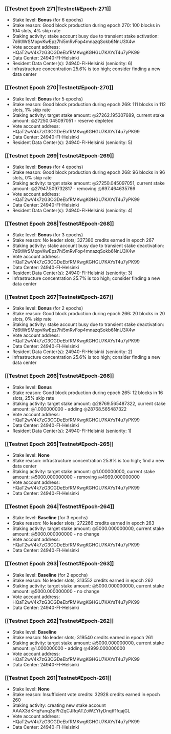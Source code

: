 ### [[Testnet Epoch 271|Testnet#Epoch-271]]
* Stake level: **Bonus** (for 6 epochs)
* Stake reason: Good block production during epoch 270: 100 blocks in 104 slots, 4% skip rate
* Staking activity: stake account busy due to transient stake activation: 7d6tWrSMopvKwEpz7hi5mRvFop4mnazqSokb6NnU3X4w
* Vote account address: HQaT2wV4k7zG3CGDeEbfRMKwgKGHGU7KAYsT4u7yPK99
* Data Center: 24940-FI-Helsinki
* Resident Data Center(s): 24940-FI-Helsinki (seniority: 6)
* infrastructure concentration 25.6% is too high; consider finding a new data center
### [[Testnet Epoch 270|Testnet#Epoch-270]]
* Stake level: **Bonus** (for 5 epochs)
* Stake reason: Good block production during epoch 269: 111 blocks in 112 slots, 1% skip rate
* Staking activity: target stake amount: ◎27262.195307689, current stake amount: ◎27250.045097051 - reserve depleted
* Vote account address: HQaT2wV4k7zG3CGDeEbfRMKwgKGHGU7KAYsT4u7yPK99
* Data Center: 24940-FI-Helsinki
* Resident Data Center(s): 24940-FI-Helsinki (seniority: 5)
### [[Testnet Epoch 269|Testnet#Epoch-269]]
* Stake level: **Bonus** (for 4 epochs)
* Stake reason: Good block production during epoch 268: 96 blocks in 96 slots, 0% skip rate
* Staking activity: target stake amount: ◎27250.045097051, current stake amount: ◎27947.509732817 - removing ◎697.464635766
* Vote account address: HQaT2wV4k7zG3CGDeEbfRMKwgKGHGU7KAYsT4u7yPK99
* Data Center: 24940-FI-Helsinki
* Resident Data Center(s): 24940-FI-Helsinki (seniority: 4)
### [[Testnet Epoch 268|Testnet#Epoch-268]]
* Stake level: **Bonus** (for 3 epochs)
* Stake reason: No leader slots; 327380 credits earned in epoch 267
* Staking activity: stake account busy due to transient stake deactivation: 7d6tWrSMopvKwEpz7hi5mRvFop4mnazqSokb6NnU3X4w
* Vote account address: HQaT2wV4k7zG3CGDeEbfRMKwgKGHGU7KAYsT4u7yPK99
* Data Center: 24940-FI-Helsinki
* Resident Data Center(s): 24940-FI-Helsinki (seniority: 3)
* infrastructure concentration 25.7% is too high; consider finding a new data center
### [[Testnet Epoch 267|Testnet#Epoch-267]]
* Stake level: **Bonus** (for 2 epochs)
* Stake reason: Good block production during epoch 266: 20 blocks in 20 slots, 0% skip rate
* Staking activity: stake account busy due to transient stake deactivation: 7d6tWrSMopvKwEpz7hi5mRvFop4mnazqSokb6NnU3X4w
* Vote account address: HQaT2wV4k7zG3CGDeEbfRMKwgKGHGU7KAYsT4u7yPK99
* Data Center: 24940-FI-Helsinki
* Resident Data Center(s): 24940-FI-Helsinki (seniority: 2)
* infrastructure concentration 25.6% is too high; consider finding a new data center
### [[Testnet Epoch 266|Testnet#Epoch-266]]
* Stake level: **Bonus**
* Stake reason: Good block production during epoch 265: 12 blocks in 16 slots, 25% skip rate
* Staking activity: target stake amount: ◎28769.565487322, current stake amount: ◎1.000000000 - adding ◎28768.565487322
* Vote account address: HQaT2wV4k7zG3CGDeEbfRMKwgKGHGU7KAYsT4u7yPK99
* Data Center: 24940-FI-Helsinki
* Resident Data Center(s): 24940-FI-Helsinki (seniority: 1)
### [[Testnet Epoch 265|Testnet#Epoch-265]]
* Stake level: **None**
* Stake reason: infrastructure concentration 25.8% is too high; find a new data center
* Staking activity: target stake amount: ◎1.000000000, current stake amount: ◎5000.000000000 - removing ◎4999.000000000
* Vote account address: HQaT2wV4k7zG3CGDeEbfRMKwgKGHGU7KAYsT4u7yPK99
* Data Center: 24940-FI-Helsinki
### [[Testnet Epoch 264|Testnet#Epoch-264]]
* Stake level: **Baseline** (for 3 epochs)
* Stake reason: No leader slots; 272266 credits earned in epoch 263
* Staking activity: target stake amount: ◎5000.000000000, current stake amount: ◎5000.000000000 - no change
* Vote account address: HQaT2wV4k7zG3CGDeEbfRMKwgKGHGU7KAYsT4u7yPK99
* Data Center: 24940-FI-Helsinki
### [[Testnet Epoch 263|Testnet#Epoch-263]]
* Stake level: **Baseline** (for 2 epochs)
* Stake reason: No leader slots; 313552 credits earned in epoch 262
* Staking activity: target stake amount: ◎5000.000000000, current stake amount: ◎5000.000000000 - no change
* Vote account address: HQaT2wV4k7zG3CGDeEbfRMKwgKGHGU7KAYsT4u7yPK99
* Data Center: 24940-FI-Helsinki
### [[Testnet Epoch 262|Testnet#Epoch-262]]
* Stake level: **Baseline**
* Stake reason: No leader slots; 319540 credits earned in epoch 261
* Staking activity: target stake amount: ◎5000.000000000, current stake amount: ◎1.000000000 - adding ◎4999.000000000
* Vote account address: HQaT2wV4k7zG3CGDeEbfRMKwgKGHGU7KAYsT4u7yPK99
* Data Center: 24940-FI-Helsinki
### [[Testnet Epoch 261|Testnet#Epoch-261]]
* Stake level: **None**
* Stake reason: Insufficient vote credits: 32928 credits earned in epoch 260
* Staking activity: creating new stake account AAAX3dKHqFanq3pPh2qCJRqATZoWZYtyDnqtf1fqajGL
* Vote account address: HQaT2wV4k7zG3CGDeEbfRMKwgKGHGU7KAYsT4u7yPK99
* Data Center: 24940-FI-Helsinki